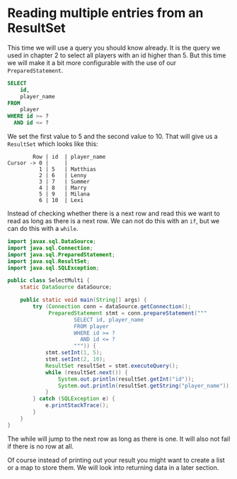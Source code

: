 # Reading multiple entries from an ResultSet

This time we will use a query you should know already.
It is the query we used in chapter 2 to select all players with an id higher than 5.
But this time we will make it a bit more configurable with the use of our `PreparedStatement`.

```sql
SELECT
	id,
	player_name
FROM
	player
WHERE id >= ?
  AND id <= ?
```

We set the first value to 5 and the second value to 10.
That will give us a `ResultSet` which looks like this:

```      
        Row | id  | player_name
Cursor -> 0 |     |     
          1 | 5   | Matthias    
          2 | 6   | Lenny       
          3 | 7   | Summer      
          4 | 8   | Marry       
          5 | 9   | Milana      
          6 | 10  | Lexi        
```

Instead of checking whether there is a next row and read this we want to read as long as there is a next row.
We can not do this with an `if`, but we can do this with a `while`.

```java
import javax.sql.DataSource;
import java.sql.Connection;
import java.sql.PreparedStatement;
import java.sql.ResultSet;
import java.sql.SQLException;

public class SelectMulti {
    static DataSource dataSource;

    public static void main(String[] args) {
        try (Connection conn = dataSource.getConnection();
             PreparedStatement stmt = conn.prepareStatement("""
                     SELECT id, player_name
                     FROM player
                     WHERE id >= ?
                       AND id <= ?
                     """)) {
            stmt.setInt(1, 5);
            stmt.setInt(2, 10);
            ResultSet resultSet = stmt.executeQuery();
            while (resultSet.next()) {
                System.out.println(resultSet.getInt("id"));
                System.out.println(resultSet.getString("player_name"));
            }
        } catch (SQLException e) {
            e.printStackTrace();
        }
    }
}
```

The while will jump to the next row as long as there is one.
It will also not fail if there is no row at all.

Of course instead of printing out your result you might want to create a list or a map to store them.
We will look into returning data in a later section.

